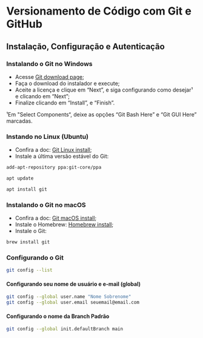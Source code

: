 # Versionamento de Código com Git e GitHub

## Instalação, Configuração e Autenticação

### Instalando o Git no Windows

- Acesse [Git download page](https://git-scm.com/download/win);
- Faça o download do instalador e execute;
- Aceite a licença e clique em “Next”, e siga configurando como desejar¹ e clicando em “Next”;
- Finalize clicando em “Install”, e “Finish”.

¹Em "Select Components“, deixe as opções “Git Bash Here” e “Git GUI Here” marcadas.

### Instando no Linux (Ubuntu)

- Confira a doc: [Git Linux install](https://git-scm.com/download/linux);
- Instale a última versão estável do Git:

```sh
add-apt-repository ppa:git-core/ppa
```

```sh
apt update
```

```sh
apt install git
```

### Instalando o Git no macOS

- Confira a doc: [Git macOS install](https://git-scm.com/download/mac);
- Instale o Homebrew: [Homebrew install](http://brew.sh);
- Instale o Git:

```sh
brew install git
```

### Configurando o Git

```sh
git config --list
```

#### Configurando seu nome de usuário e e-mail (global)

```sh
git config --global user.name "Nome Sobrenome"
git config --global user.email seuemail@email.com
```

#### Configurando o nome da Branch Padrão

```sh
git config --global init.defaultBranch main
```
